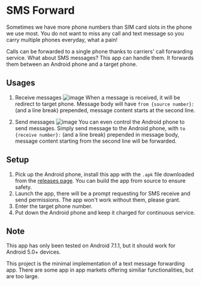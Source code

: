 # SMS Forward

Sometimes we have more phone numbers than SIM card slots in the phone we use most. You do not want to miss any call and text message so you carry multiple phones everyday, what a pain!

Calls can be forwarded to a single phone thanks to carriers' call forwarding service. What about SMS messages? This app can handle them. It forwards them between an Android phone and a target phone.

## Usages
1. Receive messages
![image](https://user-images.githubusercontent.com/7480839/154650144-1e0bdf7b-a42c-48d3-a84d-46b614496dfb.png)
    When a message is received, it will be redirect to target phone. Message body will have `from {source number}:` (and a line break) prepended, message content starts at the second line.

2. Send messages
![image](https://user-images.githubusercontent.com/7480839/154650135-4f7f2274-4397-4077-bc70-b423ed195271.png)
    You can even control the Android phone to send messages. Simply send message to the Android phone, with `to {receive number}:` (and a line break) prepended in message body, message content starting from the second line will be forwarded.

## Setup
1. Pick up the Android phone, install this app with the `.apk` file downloaded from the [releases page](https://github.com/EnixCoda/SMS-Forward/releases). You can build the app from source to ensure safety.
2. Launch the app, there will be a prompt requesting for SMS receive and send permissions. The app won't work without them, please grant.
3. Enter the target phone number.
4. Put down the Android phone and keep it charged for continuous service.

## Note
This app has only been tested on Android 7.1.1, but it should work for Android 5.0+ devices.

This project is the minimal implementation of a text message forwarding app. There are some app in app markets offering similiar functionalities, but are too large.
